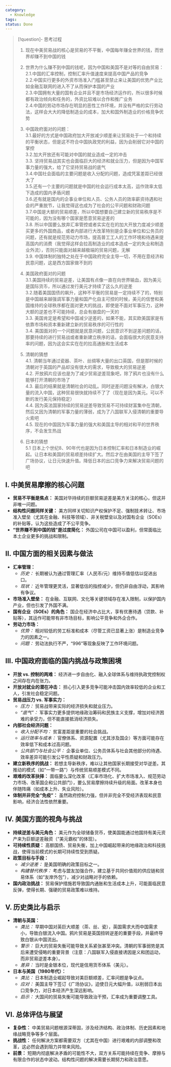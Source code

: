 ```yaml
---
category:
  - Knowledge
tags: 
status: Done
---
```

>[!question]- 思考过程
>
>1. 现在中美贸易战的核心是贸易的不平衡，中国每年赚全世界的钱，而世界却赚不到中国的钱  
>
>2. 世界为什么赚不到中国的钱呢，因为中国和美国不是对等的自由贸易：  
>2.1.中国的汇率控制，控制汇率升值速度来提高中国产品的竞争  
>2.2.中国实行更多的外资市场准入门槛甚至禁止来让美国的优势产业比如金融互联网的进入不了从而保护本国的产业  
>2.3.中国拥有大量的国有企业并且不是市场经济运作的，所以很多时候都有政治倾向和任务的，外资比较难以合作和推广业务  
>2.4.中国的劳动市场存在明显的恶性工作环境，并没有严格的实行劳动法，这样会大大的降低制造业的成本，加大和国外制造业的价格竞争优势  
>
>3. 中国政府面对的问题：  
>3.1.最好的方式是中国政府加大开放减少顺差来让贸易处于一个和持续的平衡状态，但是这不符合中国执政党的利益，因为会削弱它对中国的掌控  
>3.2.加大开放还有可能对中国的就业造成一定的冲击  
>3.3. 坚持贸易战其实也会面临巨大的经济和就业压力，但是因为中国军事力量的强大，给了它坚持贸易战的底气  
>3.4.中国社会面临的主要问题是收入分配的问题，造成凭富差距已经很大了  
>3.5.还有一个主要的问题就是中国的社会运行成本太高，运作效率太低下造成的国内矛盾问题  
>3.6.还有就是国内的企事业单位和人员、公务人员的效率薪资待遇和社会的严重脱节，让我觉得这也成为了社会的公平问题和财政问题  
>3.7.中国是大额的贸易顺差，所以中国想要自己建立新的贸易秩序是不可能的，因为没有哪个国家是愿意贸易逆差的  
>3.8. 所以中国要么放弃汇率管控或者实实在在的加大开放力度减少顺差买更多的外国商品，或者内部进行大改革特别是企事业单位和公务员的问题，还有就是规范劳动力市场，提高普工工人的工作环境和待遇来提高国内的消费（我觉得这样会拉高制造业的成本造成一定的失业和制造业外流），否则只能面对越来越极端的贸易问题，无解  
>3.9. 中国体制的独特之处在于中国政府完全主导一切，不用在意经济和民意问题，这是西方国家做不到的  
>
>3. 美国政府面对的问题  
>3.1.美国持续的贸易逆差，让美国有点像一直在向世界输血，因为美元是国际货币，所以通过发行美元才持续了这么久的逆差  
>3.2.随着美国国债的飙升，这种不平衡的贸易是一定持续不了的，特别是中国越来越强调军事力量和国产化自主可控的时候，美元的信誉和美国维持的全球秩序都在面对更大的挑战，即使是不面对军事压力，这种大额的逆差也不可能持续，总会有崩盘的一天的  
>3.3. 美国肯定是希望和中国减少逆差的，如果不能，其实欧美国家是有依靠市场和资本重新建立新的贸易秩序的可行性的  
>3.4. 美国面对的一个问题就是民意问题，公民意识不到逆差问题的话，那要持续的进行贸易战或者重新建立秩序的话，会面临很大的民意支持率的问题，因为这会实实在在的拉高通胀和生活成本  
  >
>4. 清朝的猜想  
>4.1. 清朝当年通过瓷器、茶叶、丝绸等大量的出口英国，但是那时候的清朝对于英国的产品却没有很大的需求，导致极大的贸易逆差  
>4.2. 开放鸦片应该也是为了减少贸易逆差现象吧，除了鸦片也没有什么能够打开清朝的市场了  
>4.3. 最后的结果就是清朝社会的动乱。同时逆差问题没有解决，白银大量的流入中国，这种贸易很快就持续不了了（现在是因为美元。可以不断的发行美元保持稳定）  
>4.4. 因为英法国家持续的贸易逆差导致贸易不可持续财富集中在清朝，然后又因为清朝的军事力量的薄弱，成为了八国联军入侵清朝的重要导火索吧  
>4.5. 现在的中国因为军事力量的强大和美国主导的相对和平的世界秩序，不会发生热战  
>5. 日本的猜想  
>5.1 日本上个世纪8、90年代也是因为日本控制汇率和日本制造业的崛起。让日本和美国的贸易顺差持续扩大。然后才在由美国的主导下签了广场协议，让日元快速升值。降低日本的出口竞争力来解决贸易问题的吧
## I. 中美贸易摩擦的核心问题

* **贸易不平衡是焦点：** 美国对华持续的巨额贸易逆差是美方关注的核心，但这并非唯一问题。
* **结构性问题同样关键：** 美方同样关切知识产权保护不足、强制技术转让、市场准入壁垒（尤其在金融、科技等领域）、非关税壁垒以及对国有企业（SOEs）的补贴等，认为这些造成了不公平竞争。
* **“世界赚不到中国的钱”是过度简化：** 外国公司在中国可以盈利，但常面临比本土企业更多的挑战和限制。
## II. 中国方面的相关因素与做法

* **汇率管理：**
    * *历史：* 长期被认为通过管理汇率（人民币/元）维持币值低估以促进出口。
    * *现状：* 近年管理更灵活，显著低估的指控减少，但仍非自由浮动，其影响有争议。
* **市场准入壁垒：** 在金融、互联网、文化等关键领域存在准入限制，以保护国内产业，但也引发了外国不满。
* **国有企业（SOEs）的角色：** 国企在经济中占比大，享有优惠待遇（贷款、补贴等），其运作可能带有非市场目标，影响公平竞争和外企合作。
* **劳动力市场：**
    * *优势：* 相对较低的劳工标准和成本（尽管工资已显著上涨）是制造业竞争力的因素之一。
    * *问题：* 劳动法执行不严，“996”等现象反映了工作环境问题。

## III. 中国政府面临的国内挑战与政策困境

* **开放 vs. 控制的两难：** 经济进一步自由化、融入全球体系与维持执政党控制权之间存在内在张力。
* **开放对就业的潜在冲击：** 担心引入更多竞争可能冲击国内效率较低的企业和工人，引发社会稳定问题。
* **贸易战压力 vs. 军事实力：**
    * *压力：* 贸易战带来实际的经济损失和就业压力。
    * *“底气”：* 军事实力更多提供地缘政治筹码和民族主义支撑，增加对经济困难的承受力，但不能直接抵消经济损失。
* **内部社会经济问题：**
    * *收入分配不均：* 贫富差距是重要的社会挑战。
    * *运行效率与成本：* 官僚体系、资源配置（尤其涉及国企）等方面可能存在效率低下和成本过高问题。
    * *公共部门与社会公平：* 企事业单位、公务员体系与社会其他部分的待遇、效率差异可能引发公平性质疑和财政压力。
* **建立新秩序的挑战：** 若想主导新秩序，难以让其他国家长期接受对华逆差。其推动的模式（如“一带一路”）与传统贸易顺差模式不同。
* **艰难的改革抉择：** 面临要么深化改革（汇率市场化、扩大市场准入、规范劳动力市场、改革国企和公共部门），要么贸易摩擦持续升级的局面。改革本身也伴随阵痛（如成本上升、失业风险）。
* **体制并非完全“免疫”：** 虽然政府控制力强，但并非完全不受经济表现和民意影响，经济合法性依然重要。

## IV. 美国方面的视角与挑战

* **持续逆差与美元角色：** 美元作为全球储备货币，使美国能通过他国持有美元资产来为巨额逆差融资（“美元霸权”的体现）。
* **可持续性质疑：** 高额国债、贸易失衡，加上中国崛起带来的地缘政治和科技挑战，使得当前模式的长期可持续性受到质疑。
* **政策目标与手段：**
    * *减少逆差：* 是美国明确的政策目标之一。
    * *构建替代秩序：* 考虑与盟友加强合作，建立基于共同价值观的供应链和贸易体系（如“友岸外包”），减少对战略对手的依赖。
* **国内政治挑战：** 贸易保护措施若导致国内通胀和生活成本上升，可能面临民意反弹，使得长期、强硬的贸易政策难以维持。

## V. 历史类比与启示

* **清朝与英国：**
    * *类比：* 早期中国对英巨大顺差（茶、丝、瓷），英国需求大而中国需求小，导致白银流入中国。鸦片贸易是英国扭转逆差的重要手段，并最终导致白银从中国流出。
    * *警示：* 巨大的贸易失衡可能导致关系紧张甚至冲突。清朝的军事弱势是其后来遭受侵略的重要背景（注意：八国联军入侵直接诱因是义和团运动，而非贸易逆差本身）。
    * *差异：* 当时是金银本位，现代是信用货币体系（美元）。
* **日本与美国（1980年代）：**
    * *类比：* 日本制造业崛起导致对美巨额顺差，汇率问题是争议点。
    * *应对：* 美国主导下签订《广场协议》，迫使日元大幅升值，以削弱日本出口竞争力，对日本经济产生深远影响。
    * *启示：* 大国间的贸易失衡可能导致政治干预，汇率成为重要调整工具。

## VI. 总体评估与展望

* **复杂性：** 中美贸易问题根源深蒂固，涉及经济结构、政治体制、历史因素和地缘战略竞争等多个层面。
* **挑战性：** 任何解决方案都需要双方（尤其在中国）进行艰难的内部调整和改革，这必然会遇到阻力并带来风险。
* **前景：** 短期内彻底解决矛盾的可能性不大，双方关系可能持续在竞争、摩擦与有限合作的状态中波动。结构性问题的解决需要长期努力和政治意愿。

